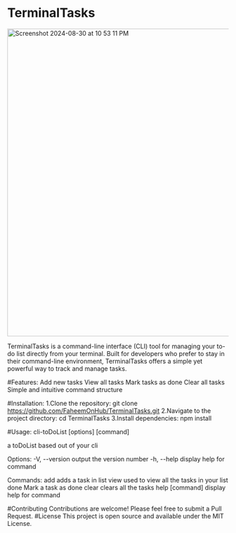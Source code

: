 # TerminalTasks
<img width="701" alt="Screenshot 2024-08-30 at 10 53 11 PM" src="https://github.com/user-attachments/assets/1d1bd01f-5fbb-405b-88f8-ec1357c6b073">

TerminalTasks is a command-line interface (CLI) tool for managing your to-do list directly from your terminal. Built for developers who prefer to stay in their command-line environment, TerminalTasks offers a simple yet powerful way to track and manage tasks.

#Features:
Add new tasks
View all tasks
Mark tasks as done
Clear all tasks
Simple and intuitive command structure

#Installation:
1.Clone the repository:
git clone https://github.com/FaheemOnHub/TerminalTasks.git
2.Navigate to the project directory:
cd TerminalTasks
3.Install dependencies:
npm install

#Usage:
cli-toDoList [options] [command]

a toDoList based out of your cli

Options:
  -V, --version   output the version number
  -h, --help      display help for command

Commands:
  add <task>      adds a task in list
  view            used to view all the tasks in your list
  done <index>    Mark a task as done
  clear           clears all the tasks
  help [command]  display help for command


#Contributing
Contributions are welcome! Please feel free to submit a Pull Request.
#License
This project is open source and available under the MIT License.
